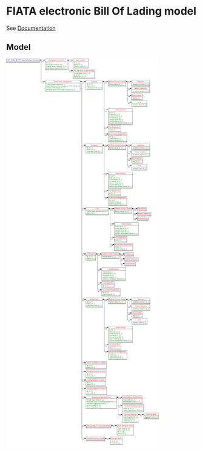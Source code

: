 # FIATA electronic Bill Of Lading model

See [Documentation](./doc/generated_doc/README.md "Generated documentation")

## Model

![eFBL Model](./doc/model.gif)
